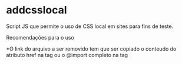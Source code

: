 # addcsslocal
Script JS que permite o uso de CSS local em sites para fins de teste.

Recomendações para o uso

*O link do arquivo a ser removido tem que ser copiado o conteudo do atributo href na tag <link> ou o @import completo na tag <style> (Ex.: "@import('style/estilo/linhas.css');").

* O arquivo local a ser inserido precisa ser colocado em um servidor local (Ex.: XAMPP) e no campo colocar o endereço local (Ex.: http://localhost/projeto/local.css).
            
*Clicar no botão Adicionar, adiciona um link CSS ao documento.

*Clicar no botão Remover, remove um link ou um @import do documento.

*Recomenda-se remover e depois inserir o link dos arquivos. Pois, os links podem ser excluidos possuam o mesmo nome.

*Clicar no botão Limpar, limpa todo o Local Storange.

*Clicar no botão Fechar reduz o box e exibe apenas este botão.


Obs.: Não sou nenhum especialista em JS, fiz para uma necessidade e estou compartilhando com a comunidade.



Lucas Moreira - lucation2000@gmail.com
